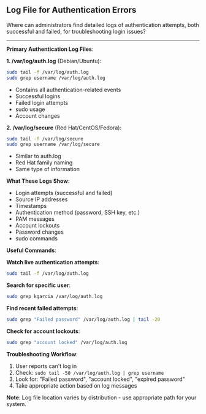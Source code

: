 ## Log File for Authentication Errors

Where can administrators find detailed logs of authentication attempts, both successful and failed, for troubleshooting login issues?

---

**Primary Authentication Log Files**:

**1. /var/log/auth.log** (Debian/Ubuntu):
```bash
sudo tail -f /var/log/auth.log
sudo grep username /var/log/auth.log
```
- Contains all authentication-related events
- Successful logins
- Failed login attempts
- sudo usage
- Account changes

**2. /var/log/secure** (Red Hat/CentOS/Fedora):
```bash
sudo tail -f /var/log/secure
sudo grep username /var/log/secure
```
- Similar to auth.log
- Red Hat family naming
- Same type of information

**What These Logs Show**:
- Login attempts (successful and failed)
- Source IP addresses
- Timestamps
- Authentication method (password, SSH key, etc.)
- PAM messages
- Account lockouts
- Password changes
- sudo commands

**Useful Commands**:

**Watch live authentication attempts**:
```bash
sudo tail -f /var/log/auth.log
```

**Search for specific user**:
```bash
sudo grep kgarcia /var/log/auth.log
```

**Find recent failed attempts**:
```bash
sudo grep "Failed password" /var/log/auth.log | tail -20
```

**Check for account lockouts**:
```bash
sudo grep "account locked" /var/log/auth.log
```

**Troubleshooting Workflow**:
1. User reports can't log in
2. Check: `sudo tail -50 /var/log/auth.log | grep username`
3. Look for: "Failed password", "account locked", "expired password"
4. Take appropriate action based on log messages

**Note**: Log file location varies by distribution - use appropriate path for your system.

